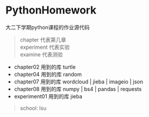 # PythonHomework
大二下学期python课程的作业源代码
>chapter 代表第几章\
>experiment 代表实验  
>examine 代表测验


- chapter02 用到的库 turtle
- chapter04 用到的库 random
- chapter07 用到的库 wordcloud | jieba | imageio | json
- chapter08 用到的库 numpy | bs4 | pandas | requests
- experiment01 用到的库 jieba 

> school: lsu